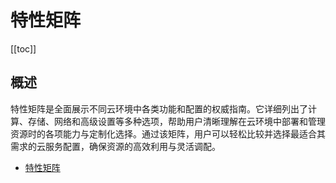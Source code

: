 # 特性矩阵

[[toc]]

##  概述

特性矩阵是全面展示不同云环境中各类功能和配置的权威指南。它详细列出了计算、存储、网络和高级设置等多种选项，帮助用户清晰理解在云环境中部署和管理资源时的各项能力与定制化选择。通过该矩阵，用户可以轻松比较并选择最适合其需求的云服务配置，确保资源的高效利用与灵活调配。

* [特性矩阵](https://oneprocloud.feishu.cn/sheets/VUqgskolshRMYgtptlocoaAwnUd?from=from_copylink)
